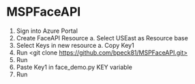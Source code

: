 # MSPFaceAPI

1) Sign into Azure Portal
2) Create FaceAPI Resource
  a. Select USEast as Resource base
3) Select Keys in new resource
  a. Copy Key1
4) Run <git clone https://github.com/bpeck81/MSPFaceAPI.git>
5) Run <pip install cognitive_face>
5) Paste Key1 in face_demo.py KEY variable
6) Run <python face_demo.py>
